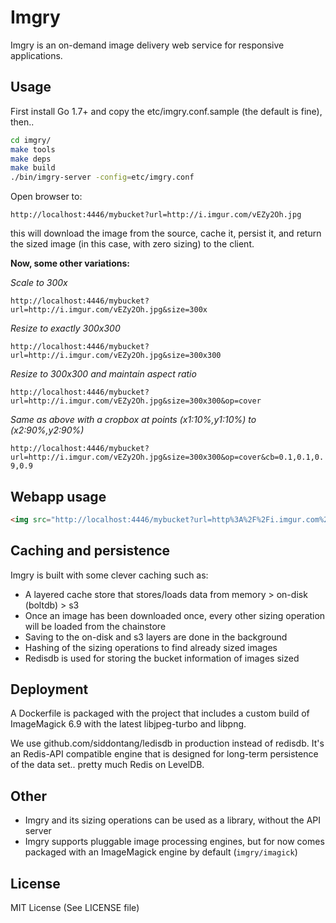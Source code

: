 Imgry
=====

Imgry is an on-demand image delivery web service for responsive applications.

## Usage

First install Go 1.7+ and copy the etc/imgry.conf.sample (the default is fine), then..

```zsh
cd imgry/
make tools
make deps
make build
./bin/imgry-server -config=etc/imgry.conf
```

Open browser to:

`http://localhost:4446/mybucket?url=http://i.imgur.com/vEZy2Oh.jpg`

this will download the image from the source, cache it, persist it,
and return the sized image (in this case, with zero sizing) to the client.

**Now, some other variations:**

*Scale to 300x*

`http://localhost:4446/mybucket?url=http://i.imgur.com/vEZy2Oh.jpg&size=300x`

*Resize to exactly 300x300*

`http://localhost:4446/mybucket?url=http://i.imgur.com/vEZy2Oh.jpg&size=300x300`

*Resize to 300x300 and maintain aspect ratio*

`http://localhost:4446/mybucket?url=http://i.imgur.com/vEZy2Oh.jpg&size=300x300&op=cover`

*Same as above with a cropbox at points (x1:10%,y1:10%) to (x2:90%,y2:90%)*

`http://localhost:4446/mybucket?url=http://i.imgur.com/vEZy2Oh.jpg&size=300x300&op=cover&cb=0.1,0.1,0.9,0.9`

## Webapp usage

```html
<img src="http://localhost:4446/mybucket?url=http%3A%2F%2Fi.imgur.com%2FvEZy2Oh.jpg&size=300x300&op=cover" />
```

## Caching and persistence

Imgry is built with some clever caching such as:
* A layered cache store that stores/loads data from memory > on-disk (boltdb) > s3
* Once an image has been downloaded once, every other sizing operation will be loaded
from the chainstore
* Saving to the on-disk and s3 layers are done in the background
* Hashing of the sizing operations to find already sized images
* Redisdb is used for storing the bucket information of images sized


## Deployment

A Dockerfile is packaged with the project that includes a custom build of ImageMagick 6.9
with the latest libjpeg-turbo and libpng.

We use github.com/siddontang/ledisdb in production instead of redisdb. It's an Redis-API
compatible engine that is designed for long-term persistence of the data set.. pretty much
Redis on LevelDB.


## Other

* Imgry and its sizing operations can be used as a library, without the API server
* Imgry supports pluggable image processing engines, but for now comes packaged
with an ImageMagick engine by default (`imgry/imagick`)


## License

MIT License (See LICENSE file)

